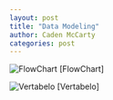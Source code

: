 ```yaml
---
layout: post
title: "Data Modeling"
author: Caden McCarty
categories: post
---
```


![FlowChart](C:\Users\caden\OneDrive\Databases\blog\Flowchart.png)
[FlowChart]

![Vertabelo]()
[Vertabelo]

